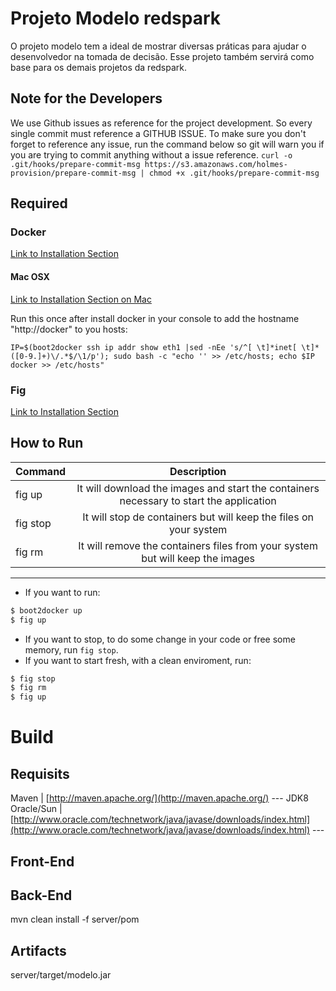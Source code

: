 Projeto Modelo redspark
========
O projeto modelo tem a ideal de mostrar diversas práticas para ajudar o desenvolvedor na tomada de decisão.
Esse projeto também servirá como base para os demais projetos da redspark.

## Note for the Developers
We use Github issues as reference for the project development. So every single commit must reference a GITHUB ISSUE.
To make sure you don't forget to reference any issue, run the command below so git will warn you if you are trying to commit anything without a issue reference.
```curl -o .git/hooks/prepare-commit-msg https://s3.amazonaws.com/holmes-provision/prepare-commit-msg | chmod +x .git/hooks/prepare-commit-msg```

## Required

### Docker
[Link to Installation Section](https://www.docker.com/)

#### Mac OSX
[Link to Installation Section on Mac](https://docs.docker.com/installation/mac/)

Run this once after install docker in your console to add the hostname "http://docker" to you hosts:
```
IP=$(boot2docker ssh ip addr show eth1 |sed -nEe 's/^[ \t]*inet[ \t]*([0-9.]+)\/.*$/\1/p'); sudo bash -c "echo '' >> /etc/hosts; echo $IP docker >> /etc/hosts"
````

### Fig
[Link to Installation Section](http://www.fig.sh/install.html)

## How to Run

| Command   |      Description      |
|----------|:-------------:|
fig up | It will download the images and start the containers necessary to start the application
fig stop | It will stop de containers but will keep the files on your system
fig rm | It will remove the containers files from your system but will keep the images

***
* If you want to run:
```bash
$ boot2docker up
$ fig up
```

* If you want to stop, to do some change in your code or free some memory, run `fig stop`.
* If you want to start fresh, with a clean enviroment, run:
```bash
$ fig stop
$ fig rm
$ fig up
```

# Build

## Requisits
Maven | [http://maven.apache.org/](http://maven.apache.org/) ---
JDK8 Oracle/Sun | [http://www.oracle.com/technetwork/java/javase/downloads/index.html](http://www.oracle.com/technetwork/java/javase/downloads/index.html) ---

## Front-End

## Back-End
mvn clean install -f server/pom

## Artifacts
server/target/modelo.jar